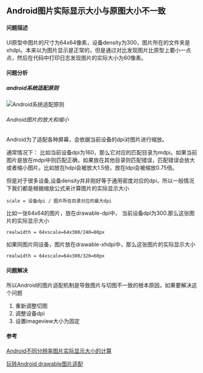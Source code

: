 ## Android图片实际显示大小与原图大小不一致

#### 问题描述
UI原型中图片的尺寸为64x64像素，设备density为300，图片所在的文件夹是xhdpi。本来以为图片显示是正常的，但是通过对比发现图片比原型上要小一点点，然后在代码中打印日志发现图片的实际大小为60像素。

#### 问题分析
##### android系统适配原则
![Android系统适配原则](https://img-blog.csdn.net/20170105105400694?watermark/2/text/aHR0cDovL2Jsb2cuY3Nkbi5uZXQvbXlvdW5nbWVuZw==/font/5a6L5L2T/fontsize/400/fill/I0JBQkFCMA==/dissolve/70/gravity/SouthEast)

###### Android图片的放大和缩小
Android为了适配各种屏幕，会依据当前设备的dpi对图片进行缩放。

通常情况下：
比如当前设备dpi为160，那么它对应的匹配目录为mdpi。如果当前图片是放在mdpi中则匹配正确，如果放在其他目录则匹配错误，匹配错误会放大或者缩小图片。比如放在hdpi会被放大1.5倍，放在ldpi会被缩放0.75倍。

但是对于很多设备,设备density并非刚好等于通用密度对应的dpi，所以一般情况下我们都是根据缩放公式来计算图片的实际显示大小

	scale = 设备dpi / 图片所在目录对应的最大dpi
    
比如一张64x64的图片，放在drawable-dpi中， 当前设备dpi为300.那么这张图片的实际显示大小

	realwidth = 64xscale=64x300/240=80px
    
如果同图片同设备，图片放在drawable-xhdpi中，那么这张图片的实际显示大小

	realwidth = 64xscale=64x300/320=60px
#### 问题解决
所以Android的图片适配机制是导致图片与切图不一致的根本原因，如果要解决这个问题
1. 重新调整切图
2. 调整设备dpi
3. 设置imageview大小为固定

#### 参考 
[Android不同分辨率图片实际显示大小的计算](http://blog.csdn.net/czhpxl007/article/details/48574013)

[玩转Android drawable图片适配](https://blog.csdn.net/myoungmeng/article/details/54090891)